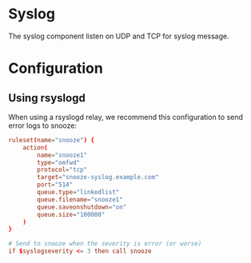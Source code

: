 # Syslog

The syslog component listen on UDP and TCP for syslog message.

# Configuration

## Using rsyslogd

When using a rsyslogd relay, we recommend this configuration to
send error logs to snooze:
```conf
ruleset(name="snooze") {
    action(
        name="snooze1"
        type="omfwd"
        protocol="tcp"
        target="snooze-syslog.example.com"
        port="514"
        queue.type="linkedlist"
        queue.filename="snooze1"
        queue.saveonshutdown="on"
        queue.size="100000"
    )
}

# Send to snooze when the severity is error (or worse)
if $syslogseverity <= 3 then call snooze
```
